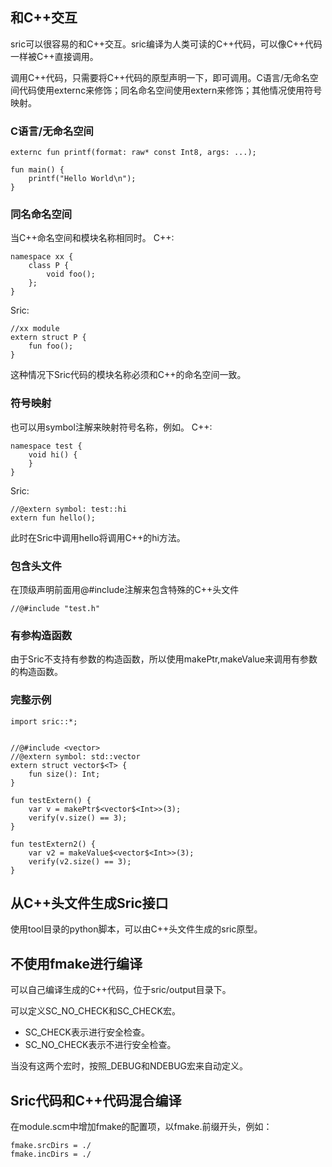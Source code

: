 
## 和C++交互
sric可以很容易的和C++交互。sric编译为人类可读的C++代码，可以像C++代码一样被C++直接调用。

调用C++代码，只需要将C++代码的原型声明一下，即可调用。C语言/无命名空间代码使用externc来修饰；同名命名空间使用extern来修饰；其他情况使用符号映射。

### C语言/无命名空间
```
externc fun printf(format: raw* const Int8, args: ...);

fun main() {
    printf("Hello World\n");
}
```

### 同名命名空间
当C++命名空间和模块名称相同时。
C++:
```
namespace xx {
    class P {
        void foo();
    };
}
```
Sric:
```
//xx module
extern struct P {
    fun foo();
}
```
这种情况下Sric代码的模块名称必须和C++的命名空间一致。

### 符号映射
也可以用symbol注解来映射符号名称，例如。
C++:
```
namespace test {
    void hi() {
    }
}

```
Sric:
```
//@extern symbol: test::hi
extern fun hello();
```

此时在Sric中调用hello将调用C++的hi方法。

### 包含头文件
在顶级声明前面用@#include注解来包含特殊的C++头文件

```
//@#include "test.h"
```

### 有参构造函数

由于Sric不支持有参数的构造函数，所以使用makePtr,makeValue来调用有参数的构造函数。

### 完整示例

```
import sric::*;


//@#include <vector>
//@extern symbol: std::vector
extern struct vector$<T> {
    fun size(): Int;
}

fun testExtern() {
    var v = makePtr$<vector$<Int>>(3);
    verify(v.size() == 3);
}

fun testExtern2() {
    var v2 = makeValue$<vector$<Int>>(3);
    verify(v2.size() == 3);
}
```

## 从C++头文件生成Sric接口
使用tool目录的python脚本，可以由C++头文件生成的sric原型。


## 不使用fmake进行编译
可以自己编译生成的C++代码，位于sric/output目录下。

可以定义SC_NO_CHECK和SC_CHECK宏。
- SC_CHECK表示进行安全检查。
- SC_NO_CHECK表示不进行安全检查。

当没有这两个宏时，按照_DEBUG和NDEBUG宏来自动定义。

## Sric代码和C++代码混合编译

在module.scm中增加fmake的配置项，以fmake.前缀开头，例如：
```
fmake.srcDirs = ./
fmake.incDirs = ./
```

